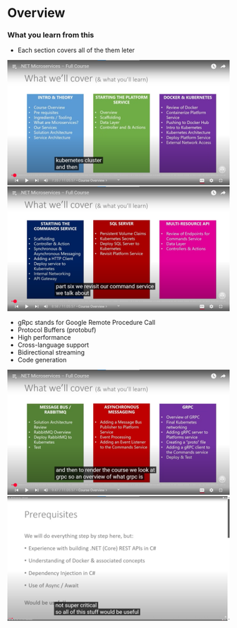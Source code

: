 
# Overview

### What you learn from this 

 - Each section covers all of the them leter

<img src="img/001.png">

<img src="img/002.png">

- gRpc  stands for Google Remote Procedure Call
- Protocol Buffers (protobuf) 
- High performance
- Cross-language support
- Bidirectional streaming
- Code generation

<img src="img/003.png">

<img src="img/004.png">